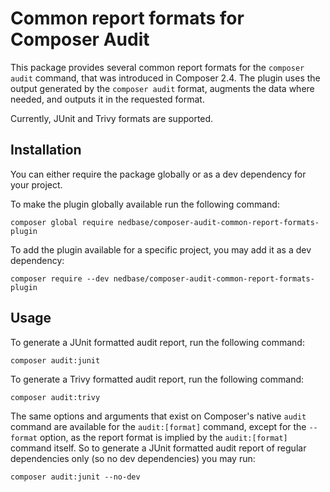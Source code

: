 # Common report formats for Composer Audit

This package provides several common report formats for the `composer audit` command, that was introduced in
Composer 2.4. The plugin uses the output generated by the `composer audit` format, augments the data where needed,
and outputs it in the requested format.

Currently, JUnit and Trivy formats are supported.

## Installation

You can either require the package globally or as a dev dependency for your project.

To make the plugin globally available run the following command:

```shell
composer global require nedbase/composer-audit-common-report-formats-plugin 
```

To add the plugin available for a specific project, you may add it as a dev dependency:

```shell
composer require --dev nedbase/composer-audit-common-report-formats-plugin
```

## Usage

To generate a JUnit formatted audit report, run the following command:

```
composer audit:junit
```

To generate a Trivy formatted audit report, run the following command:

```
composer audit:trivy
```

The same options and arguments that exist on Composer's native `audit` command are available for the `audit:[format]`
command, except for the `--format` option, as the report format is implied by the `audit:[format]` command itself. So to
generate a JUnit formatted audit report of regular dependencies only (so no dev dependencies) you may run:

```shell
composer audit:junit --no-dev
```
